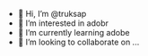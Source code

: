 - 👋 Hi, I’m @truksap
- 👀 I’m interested in adobr
- 🌱 I’m currently learning adobe
- 💞️ I’m looking to collaborate on ...

